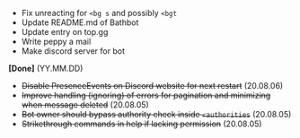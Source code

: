 
- Fix unreacting for `<bg s` and possibly `<bgt`
- Update README.md of Bathbot
- Update entry on top.gg
- Write peppy a mail
- Make discord server for bot

**[Done]** (YY.MM.DD)
- ~~Disable PresenceEvents on Discord website for next restart~~ (20.08.06)
- ~~Improve handling (ignoring) of errors for pagination and minimizing when message deleted~~ (20.08.05)
- ~~Bot owner should bypass authority check inside `<authorities`~~ (20.08.05)
- ~~Strikethrough commands in help if lacking permission~~ (20.08.05)